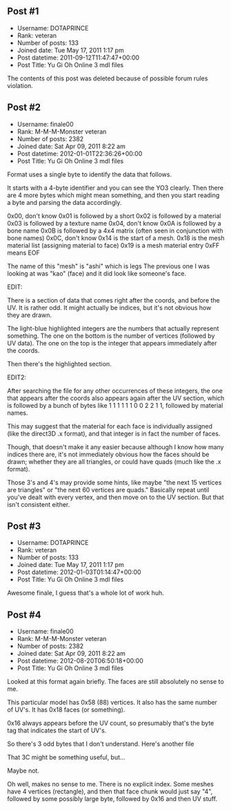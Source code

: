 ## Post #1
- Username: DOTAPRINCE
- Rank: veteran
- Number of posts: 133
- Joined date: Tue May 17, 2011 1:17 pm
- Post datetime: 2011-09-12T11:47:47+00:00
- Post Title: Yu Gi Oh Online 3 mdl files

The contents of this post was deleted because of possible forum rules violation.
## Post #2
- Username: finale00
- Rank: M-M-M-Monster veteran
- Number of posts: 2382
- Joined date: Sat Apr 09, 2011 8:22 am
- Post datetime: 2012-01-01T22:36:26+00:00
- Post Title: Yu Gi Oh Online 3 mdl files

Format uses a single byte to identify the data that follows.

It starts with a 4-byte identifier and you can see the YO3 clearly.
Then there are 4 more bytes which might mean something, and then you start reading a byte and parsing the data accordingly.

0x00, don't know
0x01 is followed by a short
0x02 is followed by a material
0x03 is followed by a texture name
0x04, don't know
0x0A is followed by a bone name
0x0B is followed by a 4x4 matrix (often seen in conjunction with bone names)
0x0C, don't know
0x14 is the start of a mesh.
0x18 is the mesh material list (assigning material to face)
0x19 is a mesh material entry
0xFF means EOF



The name of this "mesh" is "ashi" which is legs
The previous one I was looking at was "kao" (face) and it did look like someone's face.

EDIT:

There is a section of data that comes right after the coords, and before the UV.
It is rather odd. It might actually be indices, but it's not obvious how they are drawn.



The light-blue highlighted integers are the numbers that actually represent something. The one on the bottom is the number of vertices (followed by UV data). The one on the top is the integer that appears immediately after the coords.

Then there's the highlighted section.

EDIT2:

After searching the file for any other occurrences of these integers, the one that appears after the coords also appears again after the UV section, which is followed by a bunch of bytes like 1 1 1 1 1 1 0 0 2 2 1 1, followed by material names.

This may suggest that the material for each face is individually assigned (like the direct3D .x format), and that integer is in fact the number of faces.

Though, that doesn't make it any easier because although I know how many indices there are, it's not immediately obvious how the faces should be drawn; whether they are all triangles, or could have quads (much like the .x format).

Those 3's and 4's may provide some hints, like maybe "the next 15 vertices are triangles" or "the next 60 vertices are quads." Basically repeat until you've dealt with every vertex, and then move on to the UV section. But that isn't consistent either.
## Post #3
- Username: DOTAPRINCE
- Rank: veteran
- Number of posts: 133
- Joined date: Tue May 17, 2011 1:17 pm
- Post datetime: 2012-01-03T01:14:47+00:00
- Post Title: Yu Gi Oh Online 3 mdl files

Awesome finale, I guess that's a whole lot of work huh.
## Post #4
- Username: finale00
- Rank: M-M-M-Monster veteran
- Number of posts: 2382
- Joined date: Sat Apr 09, 2011 8:22 am
- Post datetime: 2012-08-20T06:50:18+00:00
- Post Title: Yu Gi Oh Online 3 mdl files

Looked at this format again briefly.
The faces are still absolutely no sense to me.



This particular model has 0x58 (88) vertices. It also has the same number of UV's.
It has 0x18 faces (or something).

0x16 always appears before the UV count, so presumably that's the byte tag that indicates the start of UV's.

So there's 3 odd bytes that I don't understand.
Here's another file



That 3C might be something useful, but...



Maybe not.

Oh well, makes no sense to me.
There is no explicit index. Some meshes have 4 vertices (rectangle), and then that face chunk would just say "4", followed by some possibly large byte, followed by 0x16 and then UV stuff.
